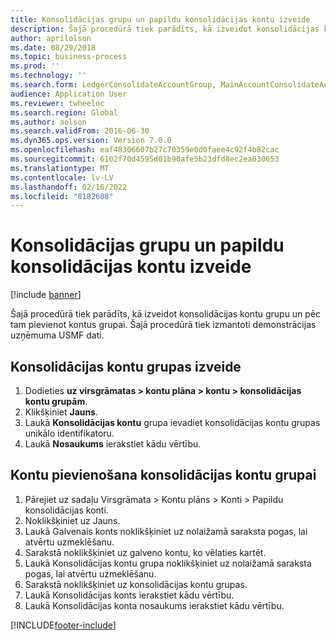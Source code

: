```yaml
---
title: Konsolidācijas grupu un papildu konsolidācijas kontu izveide
description: Šajā procedūrā tiek parādīts, kā izveidot konsolidācijas kontu grupu un pēc tam pievienot kontus grupai.
author: aprilolson
ms.date: 08/29/2018
ms.topic: business-process
ms.prod: ''
ms.technology: ''
ms.search.form: LedgerConsolidateAccountGroup, MainAccountConsolidateAccount
audience: Application User
ms.reviewer: twheeloc
ms.search.region: Global
ms.author: aolson
ms.search.validFrom: 2016-06-30
ms.dyn365.ops.version: Version 7.0.0
ms.openlocfilehash: eaf48306607b27c70359e0d0faee4c92f4b82cac
ms.sourcegitcommit: 6102f70d4595d01b90afe5b23dfd8ec2ea030653
ms.translationtype: MT
ms.contentlocale: lv-LV
ms.lasthandoff: 02/16/2022
ms.locfileid: "8182608"
---
```

# <a name="create-consolidation-groups-and-additional-consolidation-accounts"></a>Konsolidācijas grupu un papildu konsolidācijas kontu izveide

[!include [banner](../../includes/banner.md)]

Šajā procedūrā tiek parādīts, kā izveidot konsolidācijas kontu grupu un pēc tam pievienot kontus grupai. Šajā procedūrā tiek izmantoti demonstrācijas uzņēmuma USMF dati.


## <a name="create-a-consolidation-account-group"></a>Konsolidācijas kontu grupas izveide
1. Dodieties **uz virsgrāmatas > kontu plāna > kontu > konsolidācijas kontu grupām**.
2. Klikšķiniet **Jauns**.
3. Laukā **Konsolidācijas kontu** grupa ievadiet konsolidācijas kontu grupas unikālo identifikatoru.
4. Laukā **Nosaukums** ierakstiet kādu vērtību.

## <a name="add-accounts-to-consolidation-account-group"></a>Kontu pievienošana konsolidācijas kontu grupai
1. Pārejiet uz sadaļu Virsgrāmata > Kontu plāns > Konti > Papildu konsolidācijas konti.
2. Noklikšķiniet uz Jauns.
3. Laukā Galvenais konts noklikšķiniet uz nolaižamā saraksta pogas, lai atvērtu uzmeklēšanu.
4. Sarakstā noklikšķiniet uz galveno kontu, ko vēlaties kartēt.
5. Laukā Konsolidācijas kontu grupa noklikšķiniet uz nolaižamā saraksta pogas, lai atvērtu uzmeklēšanu.
6. Sarakstā noklikšķiniet uz konsolidācijas kontu grupas.
7. Laukā Konsolidācijas konts ierakstiet kādu vērtību.
8. Laukā Konsolidācijas konta nosaukums ierakstiet kādu vērtību.



[!INCLUDE[footer-include](../../../includes/footer-banner.md)]

